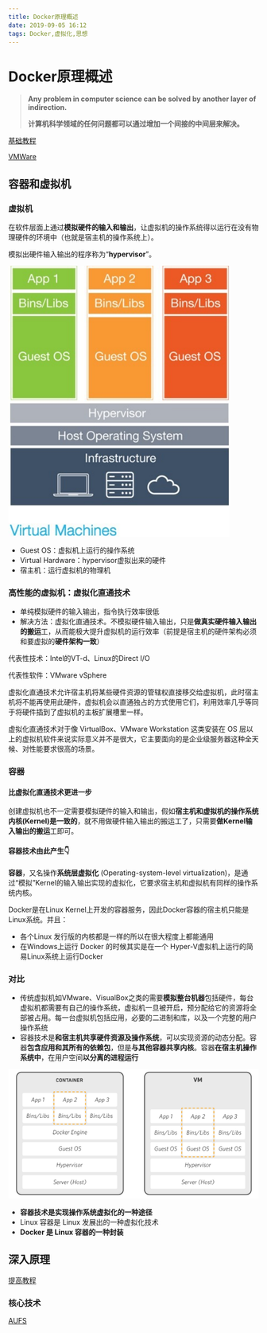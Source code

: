 ```yaml
---
title: Docker原理概述
date: 2019-09-05 16:12
tags: Docker,虚拟化,思想
---
```

# Docker原理概述

>**Any problem in computer science can be solved by another layer of indirection.**
>
>**计算机科学领域的任何问题都可以通过增加一个间接的中间层来解决。**

[基础教程](https://zhuanlan.zhihu.com/p/22403015)

[VMWare](https://wenku.baidu.com/view/ef529b470408763231126edb6f1aff00bfd5703e.html)

## 容器和虚拟机

### 虚拟机

在软件层面上通过**模拟硬件的输入和输出**，让虚拟机的操作系统得以运行在没有物理硬件的环境中（也就是宿主机的操作系统上）。

模拟出硬件输入输出的程序称为“**hypervisor**”。

![虚拟机](i/虚拟机架构.png)

* Guest OS：虚拟机上运行的操作系统
* Virtual Hardware：hypervisor虚拟出来的硬件
* 宿主机：运行虚拟机的物理机

### 高性能的虚拟机：虚拟化直通技术

* 单纯模拟硬件的输入输出，指令执行效率很低
* 解决方法：虚拟化直通技术。不模拟硬件输入输出，只是**做真实硬件输入输出的搬运**工，从而能极大提升虚拟机的运行效率（前提是宿主机的硬件架构必须和要虚拟的**硬件架构一致**）

代表性技术：Intel的VT-d、Linux的Direct I/O

代表性软件：VMware vSphere

虚拟化直通技术允许宿主机将某些硬件资源的管辖权直接移交给虚拟机，此时宿主机将不能再使用此硬件，虚拟机会以直通独占的方式使用它们，利用效率几乎等同于将硬件插到了虚拟机的主板扩展槽里一样。

虚拟化直通技术对于像 VirtualBox、VMware Workstation 这类安装在 OS 层以上的虚拟机软件来说实际意义并不是很大，它主要面向的是企业级服务器这种全天候、对性能要求很高的场景。

### 容器

#### 比虚拟化直通技术更进一步

创建虚拟机也不一定需要模拟硬件的输入和输出，假如**宿主机和虚拟机的操作系统内核(Kernel)是一致的**，就不用做硬件输入输出的搬运工了，只需要**做Kernel输入输出的搬运**工即可。

#### 容器技术由此产生👇

**容器**，又名操作**系统层虚拟化** (Operating-system-level virtualization)，是通过“模拟”Kernel的输入输出实现的虚拟化，它要求宿主机和虚拟机有同样的操作系统内核。

Docker是在Linux Kernel上开发的容器服务，因此Docker容器的宿主机只能是Linux系统。并且：

* 各个Linux 发行版的内核都是一样的所以在很大程度上都能通用
* 在Windows上运行 Docker 的时候其实是在一个 Hyper-V虚拟机上运行的简易Linux系统上运行Docker

### 对比

* 传统虚拟机如VMware、VisualBox之类的需要**模拟整台机器**包括硬件，每台虚拟机都需要有自己的操作系统，虚拟机一旦被开启，预分配给它的资源将全部被占用。每一台虚拟机包括应用，必要的二进制和库，以及一个完整的用户操作系统
* 容器技术是**和宿主机共享硬件资源及操作系统**，可以实现资源的动态分配。容器**包含应用和其所有的依赖包**，但是**与其他容器共享内核**。容器**在宿主机操作系统中**，在用户空间**以分离的进程运行**

![对比图](i/容器和虚拟机对比图.png)

* **容器技术是实现操作系统虚拟化的一种途径**
* Linux 容器是 Linux 发展出的一种虚拟化技术
* **Docker 是 Linux 容器的一种封装**

## 深入原理

[提高教程](https://zhuanlan.zhihu.com/p/22382728)

### 核心技术

[AUFS](AUFS.md)
